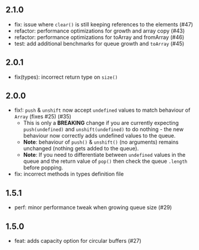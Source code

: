 ## 2.1.0

 - fix: issue where `clear()` is still keeping references to the elements (#47)
 - refactor: performance optimizations for growth and array copy (#43)
 - refactor: performance optimizations for toArray and fromArray (#46)
 - test: add additional benchmarks for queue growth and `toArray` (#45)

## 2.0.1

 - fix(types): incorrect return type on `size()`

## 2.0.0

 - fix!: `push` & `unshift` now accept `undefined` values to match behaviour of `Array` (fixes #25) (#35)
   - This is only a **BREAKING** change if you are currently expecting `push(undefined)` and `unshift(undefined)` to do
     nothing - the new behaviour now correctly adds undefined values to the queue.
   - **Note**: behaviour of `push()` & `unshift()` (no arguments) remains unchanged (nothing gets added to the queue).
   - **Note**: If you need to differentiate between `undefined` values in the queue and the return value of `pop()` then
     check the queue `.length` before popping.
 - fix: incorrect methods in types definition file

## 1.5.1

 - perf: minor performance tweak when growing queue size (#29)

## 1.5.0

 - feat: adds capacity option for circular buffers (#27)


